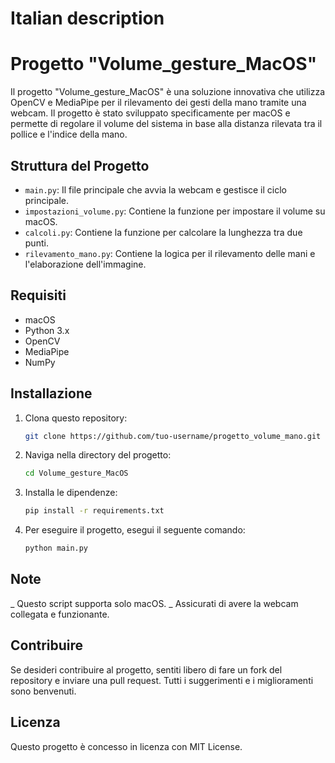 # Italian description
# Progetto "Volume_gesture_MacOS"
Il progetto "Volume_gesture_MacOS" è una soluzione innovativa che utilizza OpenCV e MediaPipe per il rilevamento dei gesti della mano tramite una webcam. Il progetto è stato sviluppato specificamente per macOS e permette di regolare il volume del sistema in base alla distanza rilevata tra il pollice e l'indice della mano. 
## Struttura del Progetto

- `main.py`: Il file principale che avvia la webcam e gestisce il ciclo principale.
- `impostazioni_volume.py`: Contiene la funzione per impostare il volume su macOS.
- `calcoli.py`: Contiene la funzione per calcolare la lunghezza tra due punti.
- `rilevamento_mano.py`: Contiene la logica per il rilevamento delle mani e l'elaborazione dell'immagine.

## Requisiti

- macOS
- Python 3.x
- OpenCV
- MediaPipe
- NumPy

## Installazione

1. Clona questo repository:
   ```sh
   git clone https://github.com/tuo-username/progetto_volume_mano.git

2. Naviga nella directory del progetto:
   ```sh
   cd Volume_gesture_MacOS
   
3. Installa le dipendenze:
   ```sh
   pip install -r requirements.txt

4. Per eseguire il progetto, esegui il seguente comando:
   ```sh
   python main.py

## Note
_ Questo script supporta solo macOS.
_ Assicurati di avere la webcam collegata e funzionante.

## Contribuire
Se desideri contribuire al progetto, sentiti libero di fare un fork del repository e inviare una pull request. Tutti i suggerimenti e i miglioramenti sono benvenuti.

## Licenza
Questo progetto è concesso in licenza con MIT License.

   
   
